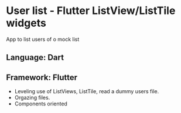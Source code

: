 # User list - Flutter ListView/ListTile widgets

App to list users of o mock list

## Language: Dart
## Framework: Flutter

- Leveling use of ListViews, ListTile, read a dummy users file.
- Orgazing files.
- Components oriented

